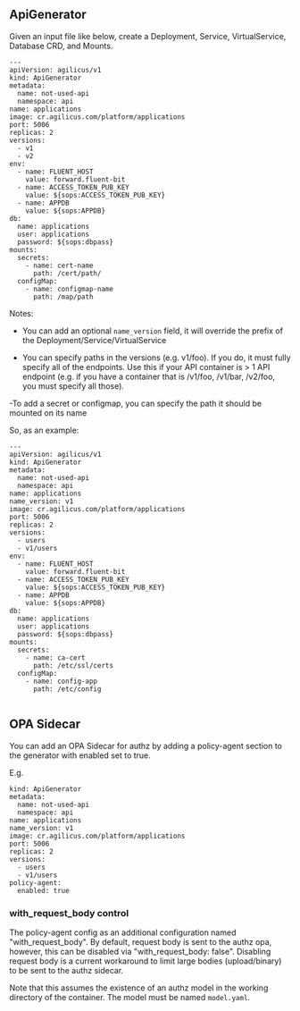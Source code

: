 ## ApiGenerator

Given an input file like below, create a Deployment, Service, VirtualService, Database CRD, and Mounts.

```
---
apiVersion: agilicus/v1
kind: ApiGenerator
metadata:
  name: not-used-api
  namespace: api
name: applications
image: cr.agilicus.com/platform/applications
port: 5006
replicas: 2
versions: 
  - v1
  - v2
env:
  - name: FLUENT_HOST
    value: forward.fluent-bit
  - name: ACCESS_TOKEN_PUB_KEY
    value: ${sops:ACCESS_TOKEN_PUB_KEY}
  - name: APPDB
    value: ${sops:APPDB}
db:
  name: applications
  user: applications
  password: ${sops:dbpass}
mounts:
  secrets:
    - name: cert-name
      path: /cert/path/
  configMap:
    - name: configmap-name
      path: /map/path

```

Notes:

- You can add an optional `name_version` field, it will override the prefix
of the Deployment/Service/VirtualService

- You can specify paths in the versions (e.g. v1/foo). If you do, it must
fully specify all of the endpoints. Use this if your API container is > 1 API
endpoint (e.g. if you have a container that is /v1/foo, /v1/bar, /v2/foo, you
must specify all those).

-To add a secret or configmap, you can specify the path it should be mounted 
on its name

So, as an example:

```
---
apiVersion: agilicus/v1
kind: ApiGenerator
metadata:
  name: not-used-api
  namespace: api
name: applications
name_version: v1
image: cr.agilicus.com/platform/applications
port: 5006
replicas: 2
versions: 
  - users
  - v1/users
env:
  - name: FLUENT_HOST
    value: forward.fluent-bit
  - name: ACCESS_TOKEN_PUB_KEY
    value: ${sops:ACCESS_TOKEN_PUB_KEY}
  - name: APPDB
    value: ${sops:APPDB}
db:
  name: applications
  user: applications
  password: ${sops:dbpass}
mounts:
  secrets:
    - name: ca-cert
      path: /etc/ssl/certs
  configMap:
    - name: config-app
      path: /etc/config


```
## OPA Sidecar

You can add an OPA Sidecar for authz by adding a policy-agent
section to the generator with enabled set to true.

E.g.

```
kind: ApiGenerator
metadata:
  name: not-used-api
  namespace: api
name: applications
name_version: v1
image: cr.agilicus.com/platform/applications
port: 5006
replicas: 2
versions: 
  - users
  - v1/users
policy-agent:
  enabled: true
```

### with_request_body control
The policy-agent config as an additional configuration named "with_request_body".
By default, request body is sent to the authz opa, however, this can be
disabled via "with_request_body: false". Disabling request body is a current
workaround to limit large bodies (upload/binary) to be sent to the authz sidecar.

Note that this assumes the existence of an authz model in the working
directory of the container. The model must be named `model.yaml`.
